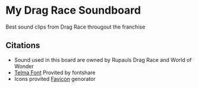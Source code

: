 <!-- Screen Shot -->

# My Drag Race Soundboard
Best sound clips from Drag Race througout the franchise

## Citations
* Sound used in this board are owned by Rupauls Drag Race and World of Wonder
* [Telma Font](https://www.fontshare.com/fonts/telma) Provited by fontshare
* Icons provited [Favicon](favicon.oi) genorator


